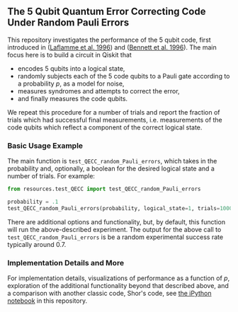 ## The 5 Qubit Quantum Error Correcting Code Under Random Pauli Errors
This repository investigates the performance of the 5 qubit code, first introduced in ([Laflamme et al. 1996](https://arxiv.org/abs/quant-ph/9602019)) and ([Bennett et al. 1996](https://arxiv.org/abs/quant-ph/9604024)). The main focus here is to build a circuit in Qiskit that 
- encodes 5 qubits into a logical state,
- randomly subjects each of the 5 code qubits to a Pauli gate according to a probability $p$, as a model for noise,
- measures syndromes and attempts to correct the error,
- and finally measures the code qubits.
  
We repeat this procedure for a number of trials and report the fraction of trials which had successful final measurements, i.e. measurements of the code qubits which reflect a component of the correct logical state.

### Basic Usage Example
The main function is `test_QECC_random_Pauli_errors`, which takes in the probability and, optionally, a boolean for the desired logical state and a number of trials. For example:

```python
from resources.test_QECC import test_QECC_random_Pauli_errors

probability = .1
test_QECC_random_Pauli_errors(probability, logical_state=1, trials=10000)
```

There are additional options and functionality, but, by default, this function will run the above-described experiment. The output for the above call to `test_QECC_random_Pauli_errors` is be a random experimental success rate typically around $0.7$.

### Implementation Details and More
For implementation details, visualizations of performance as a function of $p$, exploration of the additional functionality beyond that described above, and a comparison with another classic code, Shor's code, see [the iPython notebook](https://github.com/avijka/5-Qubit_QECC_Under_Pauli_Errors/blob/main/5-Qubit_QECC_Under_Pauli_Errors.ipynb) in this repository.
